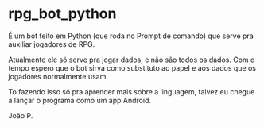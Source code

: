 # rpg_bot_python

É um bot feito em Python (que roda no Prompt de comando) que serve pra auxiliar jogadores de RPG.

Atualmente ele só serve pra jogar dados, e não são todos os dados. Com o tempo espero que o bot sirva como substituto ao papel e aos dados que os jogadores normalmente usam.

To fazendo isso só pra aprender mais sobre a linguagem, talvez eu chegue a lançar o programa como um app Android.






João P.
